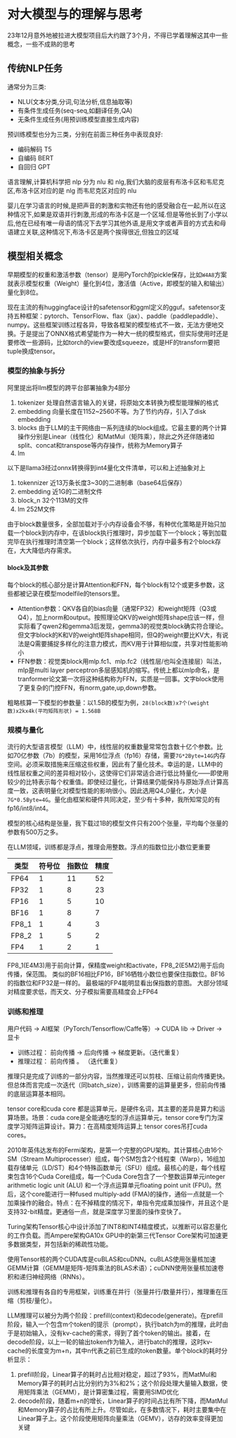 # 对大模型与的理解与思考

23年12月意外地被拉进大模型项目后大约跟了3个月，不得已学着理解这其中一些概念，一些不成熟的思考

## 传统NLP任务

通常分为三类:

* NLU(文本分类,分词,句法分析,信息抽取等)
* 有条件生成任务(seq-seq,如翻译任务,QA)
* 无条件生成任务(用预训练模型直接生成内容)

预训练模型也分为三类，分别在前面三种任务中表现良好:

* 编码解码 T5
* 自编码 BERT
* 自回归 GPT

语言理解,计算机科学把 nlp 分为 nlu 和 nlg,我们大脑的皮层有布洛卡区和韦尼克区,布洛卡区对应的是 nlg 而韦尼克区对应的 nlu

婴儿在学习语言的时候,是把声音的刺激和实物还有他的感受融合在一起,所以在这种情况下,如果是双语并行刺激,形成的布洛卡区是一个区域.但是等他长到了小学以后,他在已经有唯一母语的情况下去学习其他外语,是用文字或者声音的方式去和母语建立关联,这种情况下,布洛卡区是两个挨得很近,但独立的区域 

## 模型相关概念

早期模型的权重和激活参数（tensor）是用PyTorch的pickle保存，比如`W4A8`方案就表示模型权重（Weight）量化到4位，激活值（Active，即模型的输入和输出）量化到8位。

现在主流的有huggingface设计的safetensor和ggml定义的gguf。safetensor支持五种框架：pytorch、TensorFlow、flax（jax）、paddle（paddlepaddle）、numpy。这些框架训练过程各异，导致各框架的模型格式不一致，无法方便地交换。于是提出了ONNX格式希望能作为一种大一统的模型格式，但实际使用时还是要修改一些源码，比如torch的view要改成squeeze，或是HF的transform要把tuple换成tensor。

### 模型的抽象与拆分

阿里提出将llm模型的跨平台部署抽象为4部分

1. tokenizer 处理自然语言输入的关键，将原始文本转换为模型能理解的格式
2. embedding 向量长度在1152~2560不等。为了节约内存，引入了disk embedding
3. blocks 由于LLM的主干网络由一系列连续的block组成。它最主要的两个计算操作分别是Linear（线性化）和MatMul（矩阵乘），除此之外还伴随诸如split、concat和transpose等内存操作，统称为Memory算子
4. lm

以下是llama3经过onnx转换得到int4量化文件清单，可以和上述抽象对上

1. tokennizer 近13万条长度3~30的二进制串（base64后保存）
2. embedding 近1G的二进制文件
3. block_n 32个113M的文件
4. lm 252M文件

由于block数量很多，全部加载对于小内存设备会不够，有种优化策略是开始只加载一个block到内存中，在该block执行推理时，异步加载下一个block；等到加载完毕在执行推理时清空第一个block；这样依次执行，内存中最多有2个block存在，大大降低内存需求。

#### block及其参数

每个block的核心部分是计算Attention和FFN，每个block有12个或更多参数，这些都被记录在模型modelfile的tensors里。

* Attention参数：QKV各自的bias向量（通常FP32）和weight矩阵（Q3或Q4），加上norm和output。按照理论QKV的weight矩阵shape应该一样，但实际看了qwen2和gemma3后发现，gemma3的视觉类block确实符合理论。但文字block的K和V的weight矩阵shape相同，但Q的weight要比KV大，有说法是Q需要捕捉多样化的注意力模式，而KV用于计算相似度，共享对性能影响小
* FFN参数：视觉类block用mlp.fc1、mlp.fc2（线性层/也叫全连接层）叫法，mlp是multi layer perceptron多层感知机的缩写。传统上都以mlp命名，是tranformer论文第一次将这种结构称为FFN，实质是一回事。文字block使用了更复杂的门控FFN，有norm,gate,up,down参数。

粗略核算一下模型的参数量：以1.5B的模型为例，`28(block数)x7个(weight数)x2kx4k(平均矩阵形状) = 1.568B`

### 规模与量化

流行的大型语言模型（LLM）中，线性层的权重数量常常包含数十亿个参数。比如70亿参数（7b）的模型，采用16位浮点（fp16）存储，需要`7G*2Byte=14G`内存空间。必须采取措施来压缩这些权重，因此有了量化技术。幸运的是，LLM中的线性层权重之间的差异相对较小，这使得它们非常适合进行低比特量化——即使用较少的比特表示每个权重值。即使经过量化，计算结果仍能保持与原始浮点计算高度一致，这表明量化对模型性能的影响很小。因此选用Q4_0量化，大小是`7G*0.5Byte=4G`。量化由框架和硬件共同决定，至少有十多种，我所知常见的有fp16/int8/int4。

模型的核心结构是张量，我下载过1B的模型文件只有200个张量，平均每个张量的参数有500万之多。

在LLM领域，训练都是浮点，推理会用整数。浮点的指数位比小数位更重要

| 类型 | 符号位 | 指数位 | 精度 |
| ---- | ---- | ---- | ---- |
| FP64 | 1 | 11 | 52 |
| FP32 | 1 | 8 | 23 |
| FP16 | 1 | 5 | 10 |
| BF16 | 1 | 8 | 7 |
| FP8_1 | 1 | 4 | 3 |
| FP8_2 | 1 | 5 | 2 |
| FP4 | 1 | 2 | 1 |

FP8_1(E4M3)用于前向计算，保精度weight和activate，FP8_2(E5M2)用于后向传播，保范围。
类似的BF16相比FP16，BF16牺牲小数位也要保住指数位。BF16的指数位和FP32是一样的。
最极端的FP4能明显看出保指数的意图。
大部分领域对精度要求低，而天文、分子模拟需要高精度会上FP64

### 训练和推理

用户代码  -> AI框架（PyTorch/Tensorflow/Caffe等）-> CUDA lib -> Driver -> 显卡

* 训练过程： 前向传播  -> 后向传播 -> 梯度更新。（迭代重复）
* 推理过程： 前向传播 。 （迭代重复）

推理只是完成了训练的一部分内容，当然推理还可以剪枝、压缩让前向传播更快。但总体而言完成一次迭代（同batch_size），训练需要的运算量更多，但前向传播的底层运算基本相同。

tensor core和cuda core 都是运算单元，是硬件名词，其主要的差异是算力和运算场景。场景：cuda core是全能通吃型的浮点运算单元，tensor core专门为深度学习矩阵运算设计。算力：在高精度矩阵运算上 tensor cores吊打cuda cores。

2010年英伟达发布的Fermi架构，是第一个完整的GPU架构。其计算核心由16个SM（Stream Multiprocesser）组成，每个SM包含2个线程束（Warp），16组加载存储单元（LD/ST）和4个特殊函数单元（SFU）组成。最核心的是，每个线程束包含16个Cuda Core组成，每一个Cuda Core包含了一个整数运算单元integer arithmetic logic unit (ALU) 和一个浮点运算单元floating point unit (FPU)。然后，这个core能进行一种fused multiply-add (FMA)的操作，通俗一点就是一个加乘操作的融合。特点：在不掉精度的情况下，单指令完成乘加操作，并且这个是支持32-bit精度。更通俗一点，就是深度学习里面的操作变快了。

Turing架构Tensor核心中设计添加了INT8和INT4精度模式，以推断可以容忍量化的工作负载。而Ampere架构GA10x GPU中的新第三代Tensor Core架构可加速更多数据类型，并包括新的稀疏性功能。

使用Tensor核的两个CUDA库是cuBLAS和cuDNN。cuBLAS使用张量核加速GEMM计算（GEMM是矩阵-矩阵乘法的BLAS术语）；cuDNN使用张量核加速卷积和递归神经网络（RNNs）。

训练和推理有各自的专用框架，训练重在并行（张量并行/数量并行），推理重在压缩（剪枝/量化）。

LLM推理可以被分为两个阶段：prefill(context)和decode(generate)。在prefill阶段，输入一个包含m个token的提示（prompt），执行batch为m的推理，此时由于是初始输入，没有kv-cache的需求，得到了首个token的输出。接着，在decode阶段，以上一轮的输出token作为输入，进行batch的推理，这时kv-cache的长度变为m+n，其中n代表之前已生成的token数量。单个block的耗时分析显示：

1. prefill阶段，Linear算子的耗时占比相对稳定，超过了93%，而MatMul和Memory算子的耗时占比分别约为3%和2%；这个阶段处理大量输入数据，使用矩阵乘法（GEMM），是计算密集过程，需要用SIMD优化
2. decode阶段，随着m+n的增长，Linear算子的时间占比有所下降，而MatMul和Memory算子的占比有所上升。尽管如此，在多数情况下，耗时主要集中在Linear算子上。这个阶段使用矩阵向量乘法（GEMV），访存的效率变得更加关键
